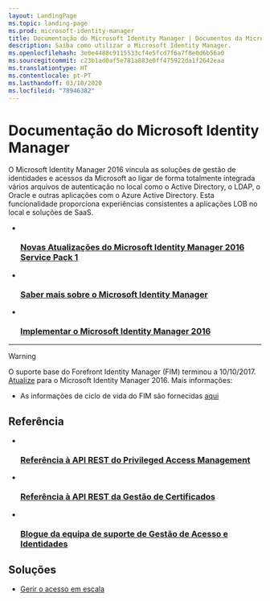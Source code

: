 ```yaml
---
layout: LandingPage
ms.topic: landing-page
ms.prod: microsoft-identity-manager
title: Documentação do Microsoft Identity Manager | Documentos da Microsoft
description: Saiba como utilizar o Microsoft Identity Manager.
ms.openlocfilehash: 3e0e4488c9115533cf4e5fcd7f6a7f8e0d6b56a0
ms.sourcegitcommit: c23b1ad0af5e781a883e0ff475922da1f2642eaa
ms.translationtype: HT
ms.contentlocale: pt-PT
ms.lasthandoff: 03/10/2020
ms.locfileid: "78946382"
---
```

# <a name="microsoft-identity-manager-documentation"></a>Documentação do Microsoft Identity Manager

O Microsoft Identity Manager 2016 vincula as soluções de gestão de identidades e acessos da Microsoft ao ligar de forma totalmente integrada vários arquivos de autenticação no local como o Active Directory, o LDAP, o Oracle e outras aplicações com o Azure Active Directory. Esta funcionalidade proporciona experiências consistentes a aplicações LOB no local e soluções de SaaS.

<ul class="panelContent cardsFTitle">
    <li>
        <a href="reference/version-history.md">
        <div class="cardSize">
            <div class="cardPadding">
                <div class="card">
                    <div class="cardImageOuter">
                        <div class="cardImage">
                            <img src="/MIMDocs/media/index/i_whats-new.svg" alt="" />
                        </div>
                    </div>
                    <div class="cardText">
                        <h3>Novas Atualizações do Microsoft Identity Manager 2016 Service Pack 1</h3>
                    </div>
                </div>
            </div>
        </div>
        </a>
    </li>
    <li>
        <a href="microsoft-identity-manager-2016.md">
        <div class="cardSize">
            <div class="cardPadding">
                <div class="card">
                    <div class="cardImageOuter">
                        <div class="cardImage">
                            <img src="/MIMDocs/media/index/i_learn-about.svg" alt="" />
                        </div>
                    </div>
                    <div class="cardText">
                        <h3>Saber mais sobre o Microsoft Identity Manager</h3>                    </div>
                </div>
            </div>
        </div>
        </a>
    </li>
    <li>
        <a href="microsoft-identity-manager-deploy.md">
        <div class="cardSize">
            <div class="cardPadding">
                <div class="card">
                    <div class="cardImageOuter">
                        <div class="cardImage">
                            <img src="/MIMDocs/media/index/i_deploy.svg" alt="" />
                        </div>
                    </div>
                    <div class="cardText">
                        <h3>Implementar o Microsoft Identity Manager 2016</h3>
                    </div>
                </div>
            </div>
        </div>
        </a>
    </li>
</ul>

---

> [!WARNING]
> O suporte base do Forefront Identity Manager (FIM) terminou a 10/10/2017. <a href="microsoft-identity-manager-2016-upgrade-from-fim-2010-r2.md" data-raw-source="[upgrade](microsoft-identity-manager-2016-upgrade-from-fim-2010-r2.md)">Atualize</a> para o Microsoft Identity Manager 2016. Mais informações: 
> - As informações de ciclo de vida do FIM são fornecidas <a href="https://support.microsoft.com/lifecycle/search?alpha=Microsoft%20Forefront%20Identity%20Manager%202010%20R2%20Service%20Pack%201,Microsoft%20Identity%20Manager%202016,Microsoft%20Forefront%20Identity%20Manager%202010" data-raw-source="[here](https://support.microsoft.com/lifecycle/search?alpha=Microsoft%20Forefront%20Identity%20Manager%202010%20R2%20Service%20Pack%201,Microsoft%20Identity%20Manager%202016,Microsoft%20Forefront%20Identity%20Manager%202010)">aqui</a> 

<h2>Referência</h2>
<ul class="panelContent cardsFTitle">
    <li>
        <a href="/microsoft-identity-manager/reference/privileged-access-management-rest-api-reference">
        <div class="cardSize">
            <div class="cardPadding">
                <div class="card">
                    <div class="cardImageOuter">
                        <div class="cardImage">
                            <img src="/MIMDocs/media/index/i_reference.svg" alt="" />
                        </div>
                    </div>
                    <div class="cardText">
                        <h3>Referência à API REST do Privileged Access Management</h3>
                    </div>
                </div>
            </div>
        </div>
        </a>
    </li>
        <li>
        <a href="/microsoft-identity-manager/reference/certificate-management-rest-api-reference">
        <div class="cardSize">
            <div class="cardPadding">
                <div class="card">
                    <div class="cardImageOuter">
                        <div class="cardImage">
                            <img src="/MIMDocs/media/index/i_reference.svg" alt="" />
                        </div>
                    </div>
                    <div class="cardText">
                        <h3>Referência à API REST da Gestão de Certificados</h3>
                    </div>
                </div>
            </div>
        </div>
        </a>
    </li>
    <li>
        <a href="https://blogs.technet.microsoft.com/iamsupport/">
        <div class="cardSize">
            <div class="cardPadding">
                <div class="card">
                    <div class="cardImageOuter">
                        <div class="cardImage">
                            <img src="/MIMDocs/media/index/i_blog.svg" alt="" />
                        </div>
                    </div>
                    <div class="cardText">
                        <h3>Blogue da equipa de suporte de Gestão de Acesso e Identidades</h3>
                    </div>
                </div>
            </div>
        </div>
        </a>
    </li>
</ul>

<h2>Soluções</h2>
<ul class="panelContent cardsW">
    <li>
        <div class="cardSize">
            <div class="cardPadding">
                <div class="card">
                    <div class="cardText">
                        <p><a href="/enterprise-mobility-security/solutions/manage-access-at-scale">Gerir o acesso em escala</a></p>
                    </div>
                </div>
            </div>
        </div>
    </li>
</ul>
